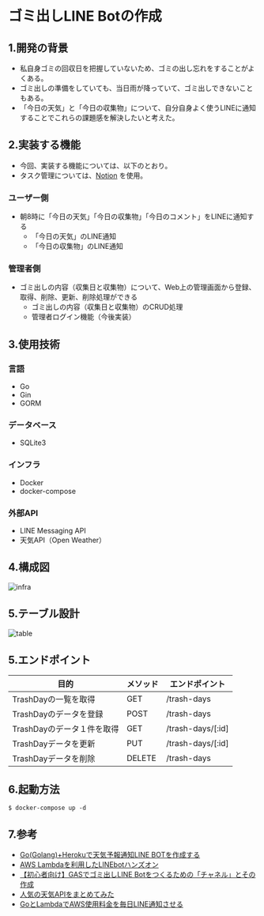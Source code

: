# ゴミ出しLINE Botの作成

## 1.開発の背景
- 私自身ゴミの回収日を把握していないため、ゴミの出し忘れをすることがよくある。
- ゴミ出しの準備をしていても、当日雨が降っていて、ゴミ出しできないこともある。
- 「今日の天気」と「今日の収集物」について、自分自身よく使うLINEに通知することでこれらの課題感を解決したいと考えた。

## 2.実装する機能
- 今回、実装する機能については、以下のとおり。
- タスク管理については、[Notion](https://separate-decade-f0a.notion.site/382acc6839c348c9a10b9041d163b33c?v=1352c1b85d8544789e0ffad9c0e6524d) を使用。

### ユーザー側
- 朝8時に「今日の天気」「今日の収集物」「今日のコメント」をLINEに通知する
    - 「今日の天気」のLINE通知
    - 「今日の収集物」のLINE通知

### 管理者側
- ゴミ出しの内容（収集日と収集物）について、Web上の管理画面から登録、取得、削除、更新、削除処理ができる
    - ゴミ出しの内容（収集日と収集物）のCRUD処理
    - 管理者ログイン機能（今後実装）

## 3.使用技術
### 言語
- Go
- Gin
- GORM

### データベース
- SQLite3

### インフラ
- Docker
- docker-compose

### 外部API
- LINE Messaging API
- 天気API（Open Weather）

## 4.構成図
![infra](https://user-images.githubusercontent.com/24619682/206127178-5a89428a-1cd3-48e0-8fb3-79ea2feaf273.png)

## 5.テーブル設計
![table](https://user-images.githubusercontent.com/24619682/206127671-2926b827-69eb-4208-badb-3bb74b4810c3.png)

## 5.エンドポイント
| 目的                       | メソッド | エンドポイント   | 
| -------------------------- | -------- | ---------------- | 
| TrashDayの一覧を取得       | GET      | /trash-days       | 
| TrashDayのデータを登録     | POST     | /trash-days       | 
| TrashDayのデータ１件を取得 | GET      | /trash-days/[:id] | 
| TrashDayデータを更新       | PUT      | /trash-days/[:id] | 
| TrashDayデータを削除       | DELETE   | /trash-days       | 

## 6.起動方法
```
$ docker-compose up -d
```


## 7.参考
- [Go(Golang)+Herokuで天気予報通知LINE BOTを作成する](https://qiita.com/yuki_0920/items/cbdbd5220a6a8b4eef19)
- [AWS Lambdaを利用したLINEbotハンズオン](https://cloud5.jp/aws-lambda_line-api/)
- [【初心者向け】GASでゴミ出しLINE Botをつくるための「チャネル」とその作成](https://tonari-it.com/gas-line-bot-create-channel/)
- [人気の天気APIをまとめてみた](https://qiita.com/cnakano/items/ff3fd90f685f4ca363cc)
- [GoとLambdaでAWS使用料金を毎日LINE通知させる](https://qiita.com/yu9penguin/items/8657069a5d270d3c4c9c)